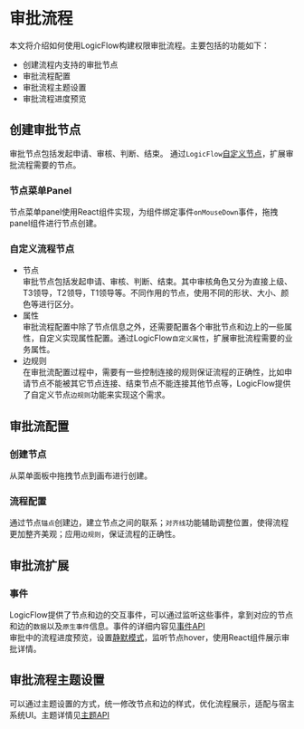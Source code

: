 # 审批流程
本文将介绍如何使用LogicFlow构建权限审批流程。主要包括的功能如下：
- 创建流程内支持的审批节点
- 审批流程配置
- 审批流程主题设置
- 审批流程进度预览

## 创建审批节点
审批节点包括发起申请、审核、判断、结束。
通过`LogicFlow`[自定义节点](/guide/advance/customNode.html)，扩展审批流程需要的节点。
### 节点菜单Panel
节点菜单panel使用React组件实现，为组件绑定事件`onMouseDown`事件，拖拽panel组件进行节点创建。

### 自定义流程节点
- 节点  
  审批节点包括发起申请、审核、判断、结束。其中审核角色又分为直接上级、T3领导，T2领导，T1领导等。不同作用的节点，使用不同的形状、大小、颜色等进行区分。
- 属性  
  审批流程配置中除了节点信息之外，还需要配置各个审批节点和边上的一些属性，自定义实现属性配置。通过LogicFlow`自定义属性`，扩展审批流程需要的业务属性。
- 边规则  
  在审批流配置过程中，需要有一些控制连接的规则保证流程的正确性，比如申请节点不能被其它节点连接、结束节点不能连接其他节点等，LogicFlow提供了自定义节点`边规则`功能来实现这个需求。  
<example href="/examples/#/usage/approve" :height="450"></example>

## 审批流配置
### 创建节点
从菜单面板中拖拽节点到画布进行创建。
### 流程配置
通过节点`锚点`创建边，建立节点之间的联系；`对齐线`功能辅助调整位置，使得流程更加整齐美观；应用`边规则`，保证流程的正确性。

## 审批流扩展
### 事件
LogicFlow提供了节点和边的交互事件，可以通过监听这些事件，拿到对应的节点和边的`数据`以及`原生事件`信息。事件的详细内容见[事件API](/guide/advance/event.html)  
审批中的流程进度预览，设置[静默模式](/guide/basic/silent-mode.html)，监听节点hover，使用React组件展示审批详情。
<example :height="350" href="/examples/#/usage/approve/preview"></example>


## 审批流程主题设置
可以通过主题设置的方式，统一修改节点和边的样式，优化流程展示，适配与宿主系统UI。主题详情见[主题API](/guide/advance/theme.html)

